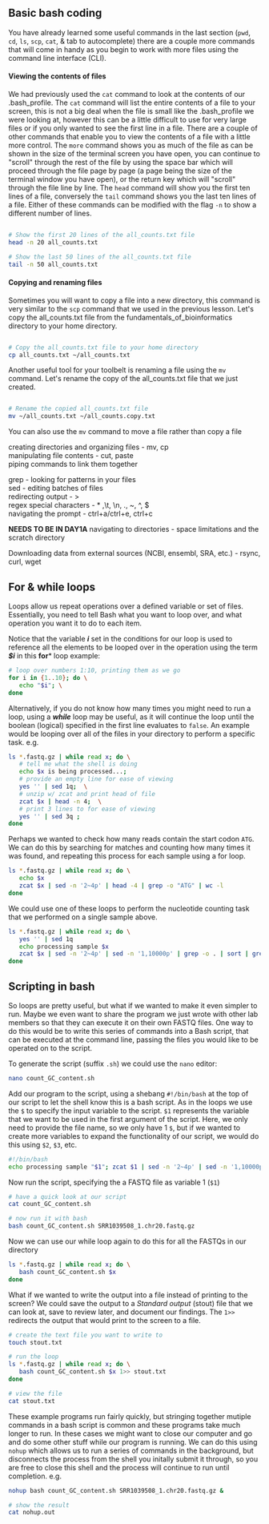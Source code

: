 ## Basic bash coding

You have already learned some useful commands in the last section (`pwd`, `cd`, `ls`, `scp`, `cat`, & tab to autocomplete) there are a couple more commands that will come in handy as you begin to work with more files using the command line interface (CLI). 

#### Viewing the contents of files

We had previously used the `cat` command to look at the contents of our .bash_profile. The `cat` command will list the entire contents of a file to your screen, this is not a big deal when the file is small like the .bash_profile we were looking at, however this can be a little difficult to use for very large files or if you only wanted to see the first line in a file. There are a couple of other commands that enable you to view the contents of a file with a little more control. The `more` command shows you as much of the file as can be shown in the size of the terminal screen you have open, you can continue to "scroll" through the rest of the file by using the space bar which will proceed through the file page by page (a page being the size of the terminal window you have open), or the return key which will "scroll" through the file line by line. The `head` command will show you the first ten lines of a file, conversely the `tail` command shows you the last ten lines of a file. Either of these commands can be modified with the flag `-n` to show a different number of lines. 

```bash

# Show the first 20 lines of the all_counts.txt file
head -n 20 all_counts.txt

# Show the last 50 lines of the all_counts.txt file
tail -n 50 all_counts.txt

```

#### Copying and renaming files 

Sometimes you will want to copy a file into a new directory, this command is very similar to the `scp` command that we used in the previous lesson. Let's copy the all_counts.txt file from the fundamentals_of_bioinformatics directory to your home directory.

```bash

# Copy the all_counts.txt file to your home directory
cp all_counts.txt ~/all_counts.txt

```
Another useful tool for your toolbelt is renaming a file using the `mv` command. Let's rename the copy of the all_counts.txt file that we just created.

```bash

# Rename the copied all_counts.txt file
mv ~/all_counts.txt ~/all_counts.copy.txt

```
You can also use the `mv` command to move a file rather than copy a file

creating directories and organizing files -  mv, cp  
manipulating file contents - cut, paste  
piping commands to link them together

grep - looking for patterns in your files  
sed - editing batches of files  
redirecting output - >   
regex special characters - \* ,\t, \n, ., ~, ^, $  
navigating the prompt - ctrl+a/ctrl+e, ctrl+c   


**NEEDS TO BE IN DAY1A** navigating to directories - space limitations and the scratch directory  



Downloading data from external sources (NCBI, ensembl, SRA, etc.) - rsync, curl, wget  


## For & while loops 

Loops allow us repeat operations over a defined variable or set of files. Essentially, you need to tell Bash what you want to loop over, and what operation you want it to do to each item. 

Notice that the variable ***i*** set in the conditions for our loop is used to reference all the elements to be looped over in the operation using the term ***$i*** in this **for*** loop example: 
```bash 
# loop over numbers 1:10, printing them as we go
for i in {1..10}; do \
   echo "$i"; \
done
``` 


Alternatively, if you do not know how many times you might need to run a loop, using a ***while*** loop may be useful, as it will continue the loop until the boolean (logical) specified in the first line evaluates to `false`. An example would be looping over all of the files in your directory to perform a specific task. e.g. 
```bash
ls *.fastq.gz | while read x; do \
   # tell me what the shell is doing 
   echo $x is being processed...; 
   # provide an empty line for ease of viewing 
   yes '' | sed 1q;  \
   # unzip w/ zcat and print head of file
   zcat $x | head -n 4;  \
   # print 3 lines to for ease of viewing 
   yes '' | sed 3q ;
done
```

Perhaps we wanted to check how many reads contain the start codon `ATG`. We can do this by searching for matches and counting how many times it was found, and repeating this process for each sample using a for loop. 
```bash
ls *.fastq.gz | while read x; do \
   echo $x
   zcat $x | sed -n '2~4p' | head -4 | grep -o "ATG" | wc -l
done
```

We could use one of these loops to perform the nucleotide counting task that we performed on a single sample above. 
```bash
ls *.fastq.gz | while read x; do \
   yes '' | sed 1q 
   echo processing sample $x 
   zcat $x | sed -n '2~4p' | sed -n '1,10000p' | grep -o . | sort | grep 'C\|G' | uniq -c ;
done
```
## Scripting in bash 

So loops are pretty useful, but what if we wanted to make it even simpler to run. Maybe we even want to share the program we just wrote with other lab members so that they can execute it on their own FASTQ files. One way to do this would be to write this series of commands into a Bash script, that can be executed at the command line, passing the files you would like to be operated on to the script. 

To generate the script (suffix `.sh`) we could use the `nano` editor: 
```bash 
nano count_GC_content.sh
```

Add our program to the script, using a shebang `#!/bin/bash` at the top of our script to let the shell know this is a bash script. As in the loops we use the `$` to specify the input variable to the script. `$1` represents the variable that we want to be used in the first argument of the script. Here, we only need to provide the file name, so we only have 1 `$`, but if we wanted to create more variables to expand the functionality of our script, we would do this using `$2`, `$3`, etc. 
```bash 
#!/bin/bash
echo processing sample "$1"; zcat $1 | sed -n '2~4p' | sed -n '1,10000p' | grep -o . | sort | grep 'C\|G' | uniq -c
```

Now run the script, specifying the a FASTQ file as variable 1 (`$1`)
```bash
# have a quick look at our script 
cat count_GC_content.sh

# now run it with bash 
bash count_GC_content.sh SRR1039508_1.chr20.fastq.gz
```

Now we can use our while loop again to do this for all the FASTQs in our directory 
```bash
ls *.fastq.gz | while read x; do \
   bash count_GC_content.sh $x
done
```

What if we wanted to write the output into a file instead of printing to the screen? We could save the output to a *Standard output* (stout) file that we can look at, save to review later, and document our findings. The `1>>` redirects the output that would print to the screen to a file.
```bash
# create the text file you want to write to
touch stout.txt

# run the loop 
ls *.fastq.gz | while read x; do \
   bash count_GC_content.sh $x 1>> stout.txt 
done

# view the file 
cat stout.txt
```

These example programs run fairly quickly, but stringing together mutiple commands in a bash script is common and these programs take much longer to run. In these cases we might want to close our computer and go and do some other stuff while our program is running. We can do this using `nohup` which allows us to run a series of commands in the background, but disconnects the process from the shell you initally submit it through, so you are free to close this shell and the process will continue to run until completion. e.g. 
```bash
nohup bash count_GC_content.sh SRR1039508_1.chr20.fastq.gz &

# show the result 
cat nohup.out 
```
